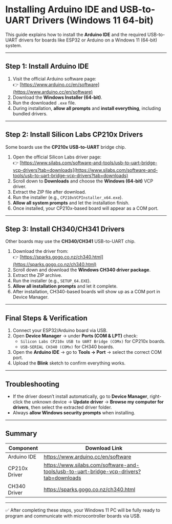 # Installing Arduino IDE and USB-to-UART Drivers (Windows 11 64-bit)

This guide explains how to install the **Arduino IDE** and the required USB-to-UART drivers for boards like ESP32 or Arduino on a Windows 11 (64-bit) system.

---

##  Step 1: Install Arduino IDE

1. Visit the official Arduino software page:  
   👉 [https://www.arduino.cc/en/software](https://www.arduino.cc/en/software)
2. Download the **Windows Installer (64-bit)**.
3. Run the downloaded `.exe` file.
4. During installation, **allow all prompts** and **install everything**, including bundled drivers.

---

##  Step 2: Install Silicon Labs CP210x Drivers

Some boards use the **CP210x USB-to-UART** bridge chip.  

1. Open the official Silicon Labs driver page:  
   👉 [https://www.silabs.com/software-and-tools/usb-to-uart-bridge-vcp-drivers?tab=downloads](https://www.silabs.com/software-and-tools/usb-to-uart-bridge-vcp-drivers?tab=downloads)
2. Scroll down to **Downloads** and choose the **Windows (64-bit)** VCP driver.
3. Extract the ZIP file after download.
4. Run the installer (e.g., `CP210xVCPInstaller_x64.exe`).
5. **Allow all system prompts** and let the installation finish.
6. Once installed, your CP210x-based board will appear as a COM port.

---

##  Step 3: Install CH340/CH341 Drivers

Other boards may use the **CH340/CH341** USB-to-UART chip.  

1. Download the driver from:  
   👉 [https://sparks.gogo.co.nz/ch340.html](https://sparks.gogo.co.nz/ch340.html)
2. Scroll down and download the **Windows CH340 driver package**.
3. Extract the ZIP archive.
4. Run the installer (e.g., `SETUP_64.EXE`).
5. **Allow all installation prompts** and let it complete.
6. After installation, CH340-based boards will show up as a COM port in Device Manager.

---

##  Final Steps & Verification

1. Connect your ESP32/Arduino board via USB.
2. Open **Device Manager** → under **Ports (COM & LPT)** check:
   - `Silicon Labs CP210x USB to UART Bridge (COMx)` for CP210x boards.
   - `USB-SERIAL CH340 (COMx)` for CH340 boards.
3. Open the **Arduino IDE** → go to **Tools → Port** → select the correct COM port.
4. Upload the **Blink** sketch to confirm everything works.

---

##  Troubleshooting

- If the driver doesn’t install automatically, go to **Device Manager**, right-click the unknown device → **Update driver** → **Browse my computer for drivers**, then select the extracted driver folder.
- Always **allow Windows security prompts** when installing.

---

##  Summary

| Component    | Download Link                                                                 |
|--------------|-------------------------------------------------------------------------------|
| Arduino IDE  | https://www.arduino.cc/en/software                                            |
| CP210x Driver| https://www.silabs.com/software-and-tools/usb-to-uart-bridge-vcp-drivers?tab=downloads |
| CH340 Driver | https://sparks.gogo.co.nz/ch340.html                                          |

---

✅ After completing these steps, your Windows 11 PC will be fully ready to program and communicate with microcontroller boards via USB.
